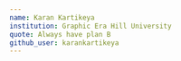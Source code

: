 ```yaml
---
name: Karan Kartikeya
institution: Graphic Era Hill University
quote: Always have plan B
github_user: karankartikeya
---
```

